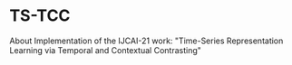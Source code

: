 # TS-TCC
About Implementation of the IJCAI-21 work: "Time-Series Representation Learning via Temporal and Contextual Contrasting"
